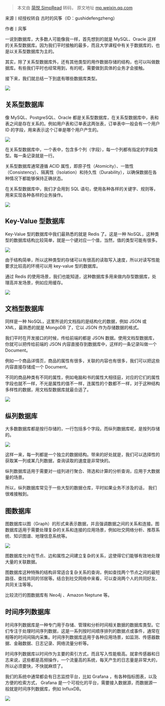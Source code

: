 > 本文由 [简悦 SimpRead](http://ksria.com/simpread/) 转码， 原文地址 [mp.weixin.qq.com](https://mp.weixin.qq.com/s/AROysEQilKAxa8XJxYKkVg)

来源丨经授权转自 古时的风筝（ID：gushidefengzheng）

作者丨风筝

一说到数据库，大多数人可能像我一样，首先想到的就是 MySQL、Oracle 这样的关系型数据库。因为我们平时接触的最多，而且大学课程中有关于数据库的，也是以关系型数据库为主的。

其实，除了关系型数据库外，还有其他类型的用作数据存储的结构，也可以叫做数据库。有些我们平时也经常用到，有的呢，需要做到具体的业务才会接触。

接下来，我们就总结一下到底有哪些数据库类型。

![](https://mmbiz.qpic.cn/sz_mmbiz_png/iaWSDo4TfyZjFbibcNv8RmnA5cJNCfO386ujGI1Kic2hPNuBXUW9qxmibFxzfjEeMq2lqpiciaRKMFMXbSibTfdU359yw/640?wx_fmt=png&wxfrom=5&wx_lazy=1&wx_co=1)

关系型数据库
------

像 MySQL、PostgreSQL、Oracle 都是关系型数据库，在关系型数据库中，表和表之间是存在关系的。例如用户表和订单表这两张表，订单表中一般会有一个用户 ID 的字段，用来表示这个订单是哪个用户产生的。

![](https://mmbiz.qpic.cn/sz_mmbiz_png/iaWSDo4TfyZjFbibcNv8RmnA5cJNCfO3869uw2rJoZLibcJFok2eEic6BuJt58LhyicF7G9nZ3fR2JFnIvy81WFw0Dg/640?wx_fmt=png&wxfrom=5&wx_lazy=1&wx_co=1)

在关系型数据库中，一个表中，包含多个列（字段），每一个列都有指定的字段类型。每一条记录就是一行。

关系型数据库通常遵循 ACID 属性，即原子性（Atomicity）、一致性（Consistency）、隔离性（Isolation）和持久性（Durability），以确保数据在各种情况下都能够保持正确状态。

在关系型数据库中，我们才会用到 SQL 语句，使用各种各样的关键字、规则等，用来实现各种各样的业务操作。

![](https://mmbiz.qpic.cn/sz_mmbiz_png/iaWSDo4TfyZjFbibcNv8RmnA5cJNCfO386K3EccUcHwHmjiaOnoaw8TQyZN22yKO0WBY8F0wBroYI3xyh7URnc5Hg/640?wx_fmt=png&wxfrom=5&wx_lazy=1&wx_co=1)

Key-Value 型数据库
--------------

Key-Value 型的数据库中我们最熟悉的就是 Redis 了。这是一种 NoSQL，这种类型的数据库结构比较简单，就是一个键对应一个值，当然，值的类型可能有很多。

![](https://mmbiz.qpic.cn/sz_mmbiz_png/iaWSDo4TfyZjFbibcNv8RmnA5cJNCfO386yIibvFqwypbhoEOHOmyBb8yca7liaqBTN9GpqefSY3ZJlnMzyAYOiarsg/640?wx_fmt=png&wxfrom=5&wx_lazy=1&wx_co=1)

由于结构简单，所以这种类型的存储可以有很高的读取写入速度，所以对读写性能要求比较高的环境可以用 key-value 型的数据库。

通过 Redis 的使用场景，我们也能知道，这种数据库多用来做内存型数据库，处理高并发场景，例如应用缓存。

![](https://mmbiz.qpic.cn/sz_mmbiz_png/iaWSDo4TfyZjFbibcNv8RmnA5cJNCfO3868LMvVTeQGZ9gpy2a7AApiaiaTI7O8J3AbM0vyLvB9uqbf5Xq4PnlIibRw/640?wx_fmt=png&wxfrom=5&wx_lazy=1&wx_co=1)

文档型数据库
------

同样是一种 NoSQL，这里所说的文档指的是结构化的数据，例如 JSON 或 XML，最熟悉的就是 MongoDB 了，它以 JSON 作为存储数据的格式。

我们平时在开发接口的时候，传给前端的都是 JSON 数据。使用文档型数据库，你就可以把传给前端的 JSON 内容直接存到数据库中，这样的一条记录叫做一个 Document。

例如一个商品详情页，商品的属性有很多，关联的内容也有很多，我们可以把这些内容直接存储成一个 Document。

不同的商品种类有不同的属性，例如电脑和书的属性大相径庭，对应的它们的属性字段也就不一样，不光是属性的值不一样，连属性的个数都不一样，对于这种结构多样性的数据，用文档型数据库就最合适了。

![](https://mmbiz.qpic.cn/sz_mmbiz_png/iaWSDo4TfyZjFbibcNv8RmnA5cJNCfO386xPESfUNj8KHyDVHqsfp8grrX7vjTjTeppfj1Zj1hhG1005nNjAuMzA/640?wx_fmt=png&wxfrom=5&wx_lazy=1&wx_co=1)

纵列数据库
-----

大多数数据库都是按行存储的，一行包括多个字段。而纵列数据库呢，是按列存储的。

![](https://mmbiz.qpic.cn/sz_mmbiz_png/iaWSDo4TfyZjFbibcNv8RmnA5cJNCfO386RL8W6DZAmO0MEyWBI6oQTcNROWlicQlSVc08vicpZ1PpXvb1HBPMfwMQ/640?wx_fmt=png&wxfrom=5&wx_lazy=1&wx_co=1)

这样一来，每一列都是一个独立的数据结构。带来的好处就是，我们可以选择性的获取某一列或某几列数据，查询读取的速度是非常快的。

纵列数据库适用于需要对一组列进行聚合、筛选和计算的分析查询，应用于大数据量的场景。

所以，纵列数据库常见于一些大型的数据仓库，平时如果业务不涉及的话， 我们很难接触到。

图数据库
----

图数据库以图（Graph）的形式来表示数据，并且强调数据之间的关系和连接。图数据库适用于需要处理复杂的关系和连接的应用场景，例如社交网络分析、推荐系统、知识图谱、地理信息系统等。

![](https://mmbiz.qpic.cn/sz_mmbiz_png/iaWSDo4TfyZjFbibcNv8RmnA5cJNCfO386zs86N6pSFoGDDhXrf50EcJYBY4f3GTHWnp54uleWaw3ictIgrGUpAUw/640?wx_fmt=png&wxfrom=5&wx_lazy=1&wx_co=1)

图数据库允许在节点、边和属性之间建立复杂的关系，这使得它们能够有效地处理大量的关联数据。

图数据库这种特殊的结构非常适合复杂关系的查询，例如查找两个节点之间的最短路径、查找共同的邻居等。结合到社交网络中来看，可以查询两个人的共同好友、共同关注等等。

比较流行的图数据库有 Neo4j 、Amazon Neptune 等。

时间序列数据库
-------

时间序列数据库是一种专门用于存储、管理和分析时间相关数据的数据库类型。它们专注于处理时间序列数据，这是一系列按时间顺序排列的数据点或事件，通常在相等的时间间隔内采集。时间序列数据库适用于各种应用场景，如监测、传感器数据、金融数据、日志记录、网络流量分析等。

时间序列数据库以时间作为主要的索引方式，而且写入性能极高。就拿传感器和日志来说，这些都是高频操作，一个流量高的系统，每天产生的日志量是非常大的，所以必须要快，不快就麻烦了。

我们的系统中通常都会有日志监控平台，比如 Grafana ，有各种指标图表，以及方便的检索方式， Grafana 是一个可视化的平台，需要接入数据源，而数据源一般就是时间序列数据库，例如 InfluxDB。

![](https://mmbiz.qpic.cn/sz_mmbiz_png/iaWSDo4TfyZjFbibcNv8RmnA5cJNCfO386tFibfb0PoiciabCKFRXwVeZgTIPLJr8ZA1bqntfrKj04QZHMHH7Xib8OtA/640?wx_fmt=png&wxfrom=5&wx_lazy=1&wx_co=1)